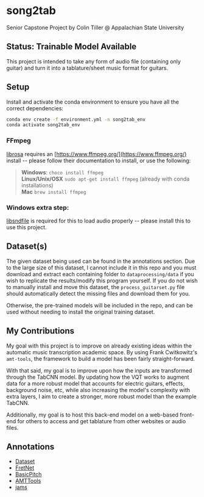 # song2tab
Senior Capstone Project by Colin Tiller @ Appalachian State University
## Status: **Trainable Model Available**

This project is intended to take any form of audio file (containing only guitar) and turn it into a tablature/sheet music
format for guitars.


## Setup
Install and activate the conda environment to ensure you have all the correct dependencies:
```sh
conda env create -f environment.yml -n song2tab_env
conda activate song2tab_env
```

### FFmpeg
[librosa](https://librosa.org/doc/main/install.html#ffmpeg) requires an [https://www.ffmpeg.org/](https://www.ffmpeg.org/) install -- please follow their documentation to install, or use the following:
> **Windows**: `choco install ffmpeg`  
> **Linux/Unix/OSX** `sudo apt-get install ffmpeg` (already with conda installations)  
> **Mac** `brew install ffmpeg`  

### Windows extra step:
[libsndfile](http://www.mega-nerd.com/libsndfile/) is required for this to load audio properly -- please install this to use this project.  


## Dataset(s)
The given dataset being used can be found in the annotations section. Due to the large
size of this dataset, I cannot include it in this repo and you must download and extract
each containing folder to `dataprocessing/data` if you wish to replicate the results/modify
this program yourself. If you do not wish to manually install and move this dataset, the
`process_guitarset.py` file should automatically detect the missing files and download them
for you.


Otherwise, the pre-trained models will be included in the repo, and can be used without needing
to install the original training dataset.

## My Contributions
My goal with this project is to improve on already existing ideas within the automatic music
transcription academic space. By using Frank Cwitkowitz's `amt-tools`, the framework to
build a model has been fairly straight-forward.

With that said, my goal is to improve upon how the inputs are transformed through
the TabCNN model. By updating how the VQT works to augment data for a more robust model that
accounts for electric guitars, effects, background noise, etc, while also increasing
the model's complexity with extra layers, I aim to create a stronger, more robust model than the example TabCNN.

Additionally, my goal is to host this back-end model on a web-based front-end for others
to access and get tablature from other websites or audio files.

## Annotations
- [Dataset](https://guitarset.weebly.com/)
- [FretNet](https://arxiv.org/abs/2212.03023)
- [BasicPitch](https://arxiv.org/pdf/2203.09893v2.pdf)
- [AMTTools](https://github.com/cwitkowitz/amt-tools)
- [jams](https://github.com/marl/jams)
